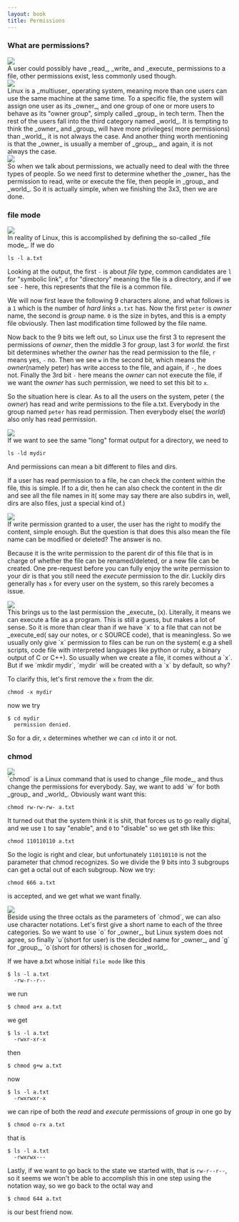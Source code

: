 ```yaml
---
layout: book
title: Permissions
---
```


### What are permissions?
<div class="slide">
  <img src="/LGCB-assets/bash/perm_1.png" />
</div>
A user could possibly have _read_, _write_ and _execute_ permissions to a file, other
permissions exist, less commonly used though.
<div class="slide">
  <img src="/LGCB-assets/bash/perm_2.png" />
</div>
Linux is a _multiuser_ operating system, meaning more than one users can use
the same machine at the same time. To a specific file, the system will assign
one user as its _owner_, and one group of one or more users to behave as its
"owner group", simply called _group_ in tech term. Then the rest of the users
fall into the third category named _world_. It is tempting to think the
_owner_ and _group_ will have more privileges( more permissions) than _world_, it is not always the case.
And another thing worth mentioning is that the _owner_ is usually a member of
_group_, and again, it is not always the case.
<div class="slide">
  <img src="/LGCB-assets/bash/perm_3.png" />
</div>
So when we talk about permissions, we actually need to deal with the three
types of people. So we need first to determine whether the _owner_ has the
permission to read, write or execute the file, then people in
_group_ and _world_. So it is actually simple, when we finishing the 3x3, then
we are done.

### file mode
<div class="slide">
  <img src="/LGCB-assets/bash/perm_4.png" />
</div>
In reality of Linux, this is accomplished  by defining the so-called _file mode_.
If we do 

    ls -l a.txt

Looking at the output, the first `-` is about _file type_, common candidates are `l` for "symbolic link", `d` for "directory" meaning the file is a directory, and if we see `-` here, this represents that the file is a common file.

We will now first leave the following 9 characters alone, and what follows is
a `1` which is the number of _hard links_ `a.txt` has. Now the first `peter`
is _owner_ name, the second is _group_ name. `0` is the size in bytes, and this
is a empty file obviously. Then last modification time followed by the file
name.

Now back to the 9 bits we left out, so Linux use the first 3 to represent the
permissions of _owner_, then the middle 3 for _group_, last 3 for _world_.
 the first bit determines whether the _owner_ has the read permission to the
file, `r` means yes, `-` no. Then we see `w` in the second bit, which means
the _owner_(namely peter) has write access to the file, and again, if `-`,
he does not. Finally the 3rd bit `-` here means the _owner_ can not execute
the file, if we want the _owner_ has such permission, we need to set this bit
to `x`.

So the situation here is clear. As to all the users on the system, peter ( the
_owner_) has read and write permissions to the file a.txt. Everybody in the
group named `peter` has read permission. Then everybody else( the _world_)
also only has read permission.
<div class="slide">
  <img src="/LGCB-assets/bash/perm_5.png" />
</div>
If we want to see the same "long" format output for a directory, we need to

    ls -ld mydir

And permissions can mean a bit different to files and dirs.

If a user has read permission to a file, he can check the content within the
file, this is simple. If to a dir, then he can also check the content in the
dir and see all the file names in it( some may say there are also subdirs in,
well, dirs are also files, just a special kind of.)
<div class="slide">
  <img src="/LGCB-assets/bash/perm_6.png" />
</div>
If write permission granted to a user, the user has the right to modify the
content, simple enough. But the question is that does this also mean the file name can be modified or deleted? The answer is no. 

Because it is the write permission to the parent dir of this file that is in
charge of whether the file can be renamed/deleted, or a new file can be
created. One pre-request before you can fully enjoy the write permission to your
dir is that you still need the _execute_ permission to the dir. Luckily dirs
generally has `x` for every user on the system, so this rarely becomes a
issue.
<div class="slide">
  <img src="/LGCB-assets/bash/perm_7.png" />
</div>
This brings us to the last permission the _execute_ (x).
Literally, it means we can execute a file as a program. This is still a guess,
but makes a lot of sense. So it is more than clear than if we have `x` to a
file that can not be _execute_ed( say our notes, or c SOURCE code), that is meaningless. So we usually only give `x` permission to files can be run on the system( e.g a shell scripts, code file with interpreted languages like python or ruby, a binary output of C or C++). So usually when we create a file, it comes without a `x`. But if we `mkdir mydir`, `mydir` will be created with a `x` by default, so why? 

To clarify this, let's first remove the `x` from the dir.

    chmod -x mydir

now we try

    $ cd mydir
      permission denied.

So for a dir, `x` determines whether we can `cd` into it or not.
### chmod
<div class="slide">
  <img src="/LGCB-assets/bash/perm_8.png" />
</div>
`chmod` is a Linux command that is used to change _file mode_, and thus change the permissions for everybody. Say, we want to add `w` for both _group_ and _world_. Obviously want want this:

    chmod rw-rw-rw- a.txt

It turned out that the system think it is shit, that forces us to go really
digital, and we use `1` to say "enable", and `0` to "disable" so we get sth
like this:

    chmod 110110110 a.txt

So the logic is right and clear, but unfortunately `110110110` is not the
parameter that chmod recognizes. So we divide the 9 bits into 3 subgroups can
get a octal out of each subgroup. Now we try:

    chmod 666 a.txt 

is accepted, and we get what we want finally.
<div class="slide">
  <img src="/LGCB-assets/bash/perm_9.png" />
</div>
Beside using the three octals as the parameters of `chmod`, we can also use
character notations. Let's first give a short name to each of the three
categories. So we want to use `o` for _owner_, but Linux system does not
agree, so finally `u`(short for user) is the decided name for _owner_, and `g`
for _group_, `o`(short for others) is chosen for _world_. 

If we have a.txt whose initial `file mode` like this

    $ ls -l a.txt
      -rw-r--r--

we run

    $ chmod a+x a.txt

we get

    $ ls -l a.txt
      -rwxr-xr-x

then

    $ chmod g+w a.txt

now

    $ ls -l a.txt
      -rwxrwxr-x    

we can ripe of both the _read_ and _execute_ permissions of _group_ in one go by

    $ chmod o-rx a.txt

that is

    $ ls -l a.txt
      -rwxrwx---

Lastly, if we want to go back to the state we started with, that is
`rw-r--r--`, so it seems we won't be able to accomplish this in one step using
the notation way, so we go back to the octal way and

    $ chmod 644 a.txt

is our best friend now.
